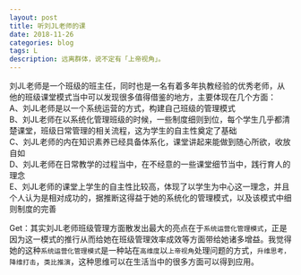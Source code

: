 ```yaml
---
layout: post
title: 听刘JL老师的课
date: 2018-11-26
categories: blog
tags: L
description: 远离群体，说不定有「上帝视角」。
---
```

刘JL老师是一个班级的班主任，同时也是一名有着多年执教经验的优秀老师，从他的班级课堂模式当中可以发现很多值得借鉴的地方，主要体现在几个方面：  
A、刘JL老师是以一个系统运营的方式，构建自己班级的管理模式  
B、刘JL老师在以系统化管理班级的时候，一些制度细则到位，每个学生几乎都清楚课堂，班级日常管理的相关流程，这为学生的自主性奠定了基础    
C、刘JL老师的内在知识素养已经具备体系化，课堂讲起来能做到随心所欲，收放自如  
D、刘JL老师在日常教学的过程当中，在不经意的一些课堂细节当中，践行育人的理念  
E、刘JL老师的课堂上学生的自主性比较高，体现了以学生为中心这一理念，并且个人认为是相对成功的，据推断这得益于她的系统化的管理模式，以及该模式中细则制度的完善  

Get：其实刘JL老师班级管理方面散发出最大的亮点在于`系统运营化管理模式`，正是因为这一模式的推行从而给她在班级管理效率成效等方面带给她诸多增益。我觉得她的这种`系统运营化管理模式`是一种站在`高维度`以`上帝视角`处理问题的方式，`升维思考，降维打击`，`类比推演`，这种思维可以在生活当中的很多方面可以得到应用。
